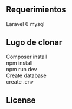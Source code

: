 ## Requerimientos

Laravel 6
mysql 

## Lugo de clonar

Composer install <br>
npm install <br>
npm run dev <br>
Create database <br>
create .env<br>
## License

